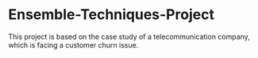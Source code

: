 # Ensemble-Techniques-Project
This project is based on the case study of a telecommunication company, which is facing a customer churn issue. 
